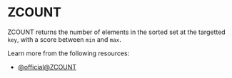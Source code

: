# ZCOUNT

ZCOUNT returns the number of elements in the sorted set at the targetted `key`, with a score between `min` and `max`.

Learn more from the following resources:

- [@official@ZCOUNT](https://redis.io/docs/latest/commands/zcount/)